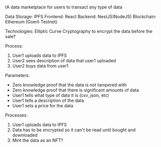 tA data marketplace for users to transact any type of data 

Data Storage: IPFS 
Frontend: React 
Backend: NestJS(NodeJS)
Blockchain: Ethereum (Goerli Testnet)

Technologies: Elliptic Curve Cryptography to encrypt the data before the sale?

Process: 
1. User1 uploads data to IPFS
2. User2 sees description of data that user1 uploaded
3. User2 buys data from user1

Parameters: 
- Zero knowledge proof that the data is not tampered with
- Zero knowledge proof that there is significant amounts of data 
- User1 tells what type of data it is (csv, json, etc)
- User1 tells a description of the data
- User1 sets a price for the data 

Processes: 
1. User1 uploads data to IPFS
2. Data has to be encrypted so it can't be read until bought and downloaded 
3. Mint the data as an NFT? 



